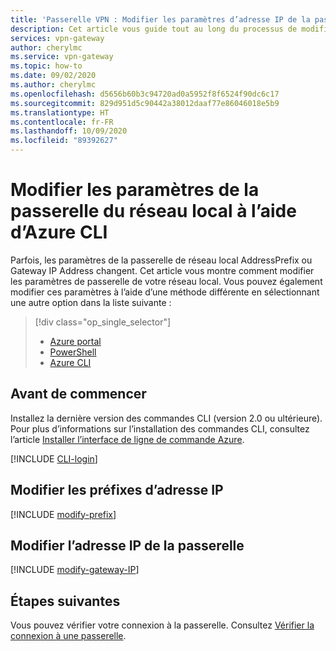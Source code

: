 ```yaml
---
title: 'Passerelle VPN : Modifier les paramètres d’adresse IP de la passerelle : Azure CLI'
description: Cet article vous guide tout au long du processus de modification des préfixes d’adresse IP de la passerelle de votre réseau local à l’aide d’Azure CLI.
services: vpn-gateway
author: cherylmc
ms.service: vpn-gateway
ms.topic: how-to
ms.date: 09/02/2020
ms.author: cherylmc
ms.openlocfilehash: d5656b60b3c94720ad0a5952f8f6524f90dc6c17
ms.sourcegitcommit: 829d951d5c90442a38012daaf77e86046018e5b9
ms.translationtype: HT
ms.contentlocale: fr-FR
ms.lasthandoff: 10/09/2020
ms.locfileid: "89392627"
---
```

# <a name="modify-local-network-gateway-settings-using-the-azure-cli"></a>Modifier les paramètres de la passerelle du réseau local à l’aide d’Azure CLI

Parfois, les paramètres de la passerelle de réseau local AddressPrefix ou Gateway IP Address changent. Cet article vous montre comment modifier les paramètres de passerelle de votre réseau local. Vous pouvez également modifier ces paramètres à l’aide d’une méthode différente en sélectionnant une autre option dans la liste suivante :

> [!div class="op_single_selector"]
> * [Azure portal](vpn-gateway-modify-local-network-gateway-portal.md)
> * [PowerShell](vpn-gateway-modify-local-network-gateway.md)
> * [Azure CLI](vpn-gateway-modify-local-network-gateway-cli.md)
>
>

## <a name="before-you-begin"></a><a name="before"></a>Avant de commencer

Installez la dernière version des commandes CLI (version 2.0 ou ultérieure). Pour plus d’informations sur l’installation des commandes CLI, consultez l’article [Installer l’interface de ligne de commande Azure](https://docs.microsoft.com/cli/azure/install-azure-cli).

[!INCLUDE [CLI-login](../../includes/vpn-gateway-cli-login-include.md)]

## <a name="modify-ip-address-prefixes"></a><a name="ipaddprefix"></a>Modifier les préfixes d’adresse IP

[!INCLUDE [modify-prefix](../../includes/vpn-gateway-modify-ip-prefix-cli-include.md)]

## <a name="modify-the-gateway-ip-address"></a><a name="gwip"></a>Modifier l’adresse IP de la passerelle

[!INCLUDE [modify-gateway-IP](../../includes/vpn-gateway-modify-lng-gateway-ip-cli-include.md)]

## <a name="next-steps"></a>Étapes suivantes

Vous pouvez vérifier votre connexion à la passerelle. Consultez [Vérifier la connexion à une passerelle](vpn-gateway-verify-connection-resource-manager.md).

